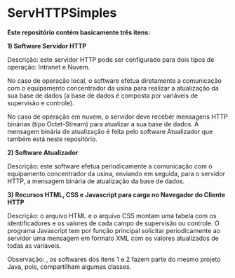 # ServHTTPSimples

**Este repositório contém basicamente três itens:**

**1) Software Servidor HTTP**

Descrição: este servidor HTTP pode ser configurado para dois tipos de operação: Intranet e Nuvem.

No caso de operação local, o software efetua diretamente a comunicação com o equipamento concentrador da usina para realizar a atualização da sua base de dados (a base de dados é composta por variáveis de supervisão e controle).

No caso de operação em nuvem, o servidor deve receber mensagens HTTP binárias (tipo Octet-Stream) para atualizar a sua base de dados. A mensagem binária de atualização é feita pelo software Atualizador que também está neste repositório.

**2) Software Atualizador**

Descrição: este software efetua periodicamente a comunicação com o equipamento concentrador da usina, enviando em seguida, para o servidor HTTP, a mensagem binária de atualização da base de dados.

**3) Recursos HTML, CSS e Javascript para carga no Navegador do Cliente HTTP**

Descrição: o arquivo HTML e o arquivo CSS montam uma tabela com os identificadores e os valores de cada campo de supervisão ou controle. O programa Javascript tem por função principal solicitar periodicamente ao servidor uma mensagem em formato XML com os valores atualizados de todas as variáveis.

Observação: , os softwares dos itens 1 e 2 fazem parte do mesmo projeto Java, pois, compartilham algumas classes.

